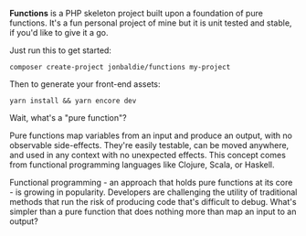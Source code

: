 **Functions** is a PHP skeleton project built upon a foundation of pure functions. It's a fun personal project of mine but it is unit tested and stable, if you'd like to give it a go.

Just run this to get started:

```
composer create-project jonbaldie/functions my-project
```

Then to generate your front-end assets:

```
yarn install && yarn encore dev
```

Wait, what's a "pure function"?

Pure functions map variables from an input and produce an output, with no observable side-effects. They're easily testable, can be moved anywhere, and used in any context with no unexpected effects. This concept comes from functional programming languages like Clojure, Scala, or Haskell.

Functional programming - an approach that holds pure functions at its core - is growing in popularity. Developers are challenging the utility of traditional methods that run the risk of producing code that's difficult to debug. What's simpler than a pure function that does nothing more than map an input to an output?